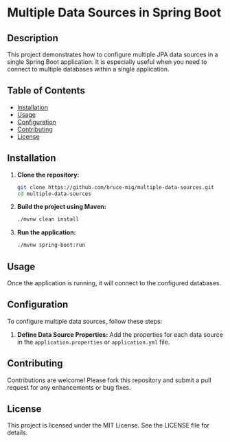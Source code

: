 # Multiple Data Sources in Spring Boot

## Description

This project demonstrates how to configure multiple JPA data sources in a single Spring Boot application. It is especially useful when you need to connect to multiple databases within a single application.

## Table of Contents

- [Installation](#installation)
- [Usage](#usage)
- [Configuration](#configuration)
- [Contributing](#contributing)
- [License](#license)

## Installation

1. **Clone the repository:**
    ```sh
    git clone https://github.com/bruce-mig/multiple-data-sources.git
    cd multiple-data-sources
    ```

2. **Build the project using Maven:**
    ```sh
    ./mvnw clean install
    ```

3. **Run the application:**
    ```sh
    ./mvnw spring-boot:run
    ```

## Usage

Once the application is running, it will connect to the configured databases.

## Configuration

To configure multiple data sources, follow these steps:

1. **Define Data Source Properties:**
   Add the properties for each data source in the `application.properties` or `application.yml` file.


## Contributing

Contributions are welcome! Please fork this repository and submit a pull request for any enhancements or bug fixes.

## License

This project is licensed under the MIT License. See the LICENSE file for details.